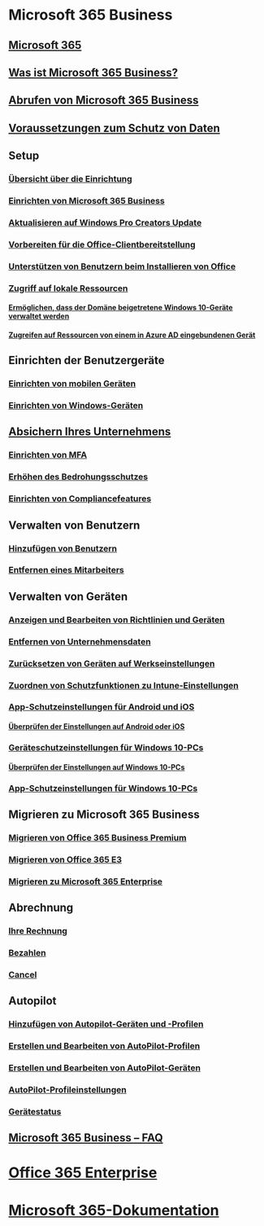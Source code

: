 # Microsoft 365 Business
## [Microsoft 365](index.yml)
## [Was ist Microsoft 365 Business?](microsoft-365-business-overview.md)
## [Abrufen von Microsoft 365 Business](sign-up.md)
## [Voraussetzungen zum Schutz von Daten](pre-requisites-for-data-protection.md)
## Setup
### [Übersicht über die Einrichtung](set-up-overview.md)
### [Einrichten von Microsoft 365 Business](set-up.md)
### [Aktualisieren auf Windows Pro Creators Update](upgrade-to-windows-pro-creators-update.md)
### [Vorbereiten für die Office-Clientbereitstellung](prepare-for-office-client-deployment.md)
### [Unterstützen von Benutzern beim Installieren von Office](help-users-install-office.md)
### [Zugriff auf lokale Ressourcen]()
#### [Ermöglichen, dass der Domäne beigetretene Windows 10-Geräte verwaltet werden](manage-windows-devices.md)
#### [Zugreifen auf Ressourcen von einem in Azure AD eingebundenen Gerät](access-resources.md)
## Einrichten der Benutzergeräte
### [Einrichten von mobilen Geräten](set-up-mobile-devices.md)
### [Einrichten von Windows-Geräten](set-up-windows-devices.md)
## [Absichern Ihres Unternehmens](security-features.md)
### [Einrichten von MFA](set-up-mfa.md)
### [Erhöhen des Bedrohungsschutzes](increase-threat-protection.md)
### [Einrichten von Compliancefeatures](set-up-compliance.md)
## Verwalten von Benutzern
### [Hinzufügen von Benutzern](add-users-m365b.md)
### [Entfernen eines Mitarbeiters](/Office365/Admin/add-users/remove-former-employee?toc=/microsoft-365/business/toc.json&bc=/microsoft-365/business/breadcrumb/toc.json)
## Verwalten von Geräten
### [Anzeigen und Bearbeiten von Richtlinien und Geräten](view-policies-and-devices.md)
### [Entfernen von Unternehmensdaten](remove-company-data.md)
### [Zurücksetzen von Geräten auf Werkseinstellungen](reset-devices-to-factory-settings.md)
### [Zuordnen von Schutzfunktionen zu Intune-Einstellungen](map-protection-features-to-intune-settings.md)
### [App-Schutzeinstellungen für Android und iOS](app-protection-settings-for-android-and-ios.md)
#### [Überprüfen der Einstellungen auf Android oder iOS](validate-settings-on-android-or-ios.md)
### [Geräteschutzeinstellungen für Windows 10-PCs](protection-settings-for-windows-10-pcs.md)
#### [Überprüfen der Einstellungen auf Windows 10-PCs](validate-settings-on-windows-10-pcs.md)
### [App-Schutzeinstellungen für Windows 10-PCs](protection-settings-for-windows-10-devices.md)
## Migrieren zu Microsoft 365 Business
### [Migrieren von Office 365 Business Premium](migrate-to-microsoft-365-business.md)
### [Migrieren von Office 365 E3](migrate-from-e3.md)
### [Migrieren zu Microsoft 365 Enterprise](migrate-from-microsoft-365-business-to-microsoft-365-enterprise.md)
## Abrechnung
### [Ihre Rechnung](/Office365/Admin/subscriptions-and-billing/view-your-bill-or-invoice?toc=/microsoft-365/business/toc.json&bc=/microsoft-365/business/breadcrumb/toc.json)
### [Bezahlen](/Office365/Admin/subscriptions-and-billing/pay-for-your-subscription?toc=/microsoft-365/business/toc.json&bc=/microsoft-365/business/breadcrumb/toc.json)
### [Cancel](/Office365/Admin/subscriptions-and-billing/cancel-your-subscription?toc=/microsoft-365/business/toc.json&bc=/microsoft-365/business/breadcrumb/toc.json)
## Autopilot
### [Hinzufügen von Autopilot-Geräten und -Profilen](add-autopilot-devices-and-profile.md)
### [Erstellen und Bearbeiten von AutoPilot-Profilen](create-and-edit-autopilot-profiles.md)
### [Erstellen und Bearbeiten von AutoPilot-Geräten](create-and-edit-autopilot-devices.md)
### [AutoPilot-Profileinstellungen](autopilot-profile-settings.md)
### [Gerätestatus](device-states.md)
## [Microsoft 365 Business – FAQ](support/microsoft-365-business-faqs.md)
# [Office 365 Enterprise](https://docs.microsoft.com/office365/enterprise)
# [Microsoft 365-Dokumentation](https://docs.microsoft.com/microsoft-365)